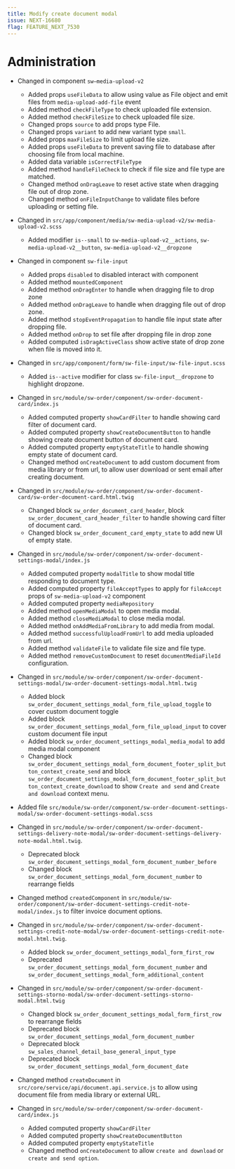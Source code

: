 ```yaml
---
title: Modify create document modal
issue: NEXT-16680
flag: FEATURE_NEXT_7530
---
```

# Administration
* Changed in component `sw–media-upload-v2`
  * Added props `useFileData` to allow using value as File object and emit files from `media-upload-add-file` event
  * Added method `checkFileType` to check uploaded file extension.
  * Added method `checkFileSize` to check uploaded file size.
  * Changed props `source` to add props type File.
  * Changed props `variant` to add new variant type `small`.
  * Added props `maxFileSize` to limit upload file size.
  * Added props `useFileData` to prevent saving file to database after choosing file from local machine.
  * Added data variable `isCorrectFileType`
  * Added method `handleFileCheck` to check if file size and file type are matched.
  * Changed method `onDragLeave` to reset active state when dragging file out of drop zone.
  * Changed method `onFileInputChange` to validate files before uploading or setting file.
  
* Changed in `src/app/component/media/sw-media-upload-v2/sw-media-upload-v2.scss`
  * Added modifier `is--small` to `sw-media-upload-v2__actions`, `sw-media-upload-v2__button`, `sw-media-upload-v2__dropzone`
  
* Changed in component `sw-file-input`
  * Added props `disabled` to disabled interact with component
  * Added method `mountedComponent` 
  * Added method `onDragEnter` to handle when dragging file to drop zone
  * Added method `onDragLeave` to handle when dragging file out of drop zone.
  * Added method `stopEventPropagation` to handle file input state after dropping file.
  * Added method `onDrop` to set file after dropping file in drop zone
  * Added computed `isDragActiveClass` show active state of drop zone when file is moved into it.
  
* Changed in `src/app/component/form/sw-file-input/sw-file-input.scss`
  * Added `is--active` modifier for class `sw-file-input__dropzone` to highlight dropzone.

* Changed in `src/module/sw-order/component/sw-order-document-card/index.js`
  * Added computed property `showCardFilter` to handle showing card filter of document card.
  * Added computed property `showCreateDocumentButton` to handle showing create document button of document card.
  * Added computed property `emptyStateTitle` to handle showing empty state of document card.
  * Changed method `onCreateDocument` to add custom document from media library or from url, to allow user download or sent email after creating document.

* Changed in `src/module/sw-order/component/sw-order-document-card/sw-order-document-card.html.twig`
  * Changed block `sw_order_document_card_header`, block `sw_order_document_card_header_filter` to handle showing card filter of document card. 
  * Changed block `sw_order_document_card_empty_state` to add new UI of empty state.

* Changed in `src/module/sw-order/component/sw-order-document-settings-modal/index.js`
  * Added computed property `modalTitle` to show modal title responding to document type.
  * Added computed property `fileAcceptTypes` to apply for `fileAccept` props of `sw-media-upload-v2` component
  * Added computed property `mediaRepository`
  * Added method `openMediaModal` to open media modal.
  * Added method `closeMediaModal` to close media modal.
  * Added method `onAddMediaFromLibrary` to add media from modal.
  * Added method `successfulUploadFromUrl` to add media uploaded from url.
  * Added method `validateFile` to validate file size and file type.
  * Added method `removeCustomDocument` to reset `documentMediaFileId` configuration.
  
* Changed in `src/module/sw-order/component/sw-order-document-settings-modal/sw-order-document-settings-modal.html.twig`
  * Added block `sw_order_document_settings_modal_form_file_upload_toggle` to cover custom document toggle
  * Added block `sw_order_document_settings_modal_form_file_upload_input` to cover custom document file input
  * Added block `sw_order_document_settings_modal_media_modal` to add media modal component
  * Changed block `sw_order_document_settings_modal_form_document_footer_split_button_context_create_send` and block `sw_order_document_settings_modal_form_document_footer_split_button_context_create_download` to show `Create and send` and `Create and download` context menu.
* Added file `src/module/sw-order/component/sw-order-document-settings-modal/sw-order-document-settings-modal.scss`
    
* Changed in `src/module/sw-order/component/sw-order-document-settings-delivery-note-modal/sw-order-document-settings-delivery-note-modal.html.twig`.
  * Deprecated block `sw_order_document_settings_modal_form_document_number_before`
  * Changed block `sw_order_document_settings_modal_form_document_number` to rearrange fields
  
* Changed method `createdComponent` in `src/module/sw-order/component/sw-order-document-settings-credit-note-modal/index.js` to filter invoice document options.
* Changed in `src/module/sw-order/component/sw-order-document-settings-credit-note-modal/sw-order-document-settings-credit-note-modal.html.twig`.
  * Added block `sw_order_document_settings_modal_form_first_row`
  * Deprecated `sw_order_document_settings_modal_form_document_number` and `sw_order_document_settings_modal_form_additional_content`
  
* Changed in `src/module/sw-order/component/sw-order-document-settings-storno-modal/sw-order-document-settings-storno-modal.html.twig`
  * Changed block `sw_order_document_settings_modal_form_first_row` to rearrange fields
  * Deprecated block `sw_order_document_settings_modal_form_document_number`
  * Deprecated block `sw_sales_channel_detail_base_general_input_type`
  * Deprecated block `sw_order_document_settings_modal_form_document_date`

* Changed method `createDocument` in `src/core/service/api/document.api.service.js` to allow using document file from media library or external URL.
* Changed in `src/module/sw-order/component/sw-order-document-card/index.js`
  * Added computed property `showCardFilter`
  * Added computed property `showCreateDocumentButton`
  * Added computed property `emptyStateTitle`
  * Changed method `onCreateDocument` to allow `create and download` or `create and send option`.

